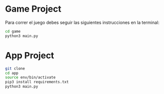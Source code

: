 # Game Project

Para correr el juego debes seguir las siguientes instrucciones en la terminal:

```sh
cd game
python3 main.py
```

# App Project

```sh
git clone
cd app
source env/bin/activate
pip3 install requirements.txt
python3 main.py
```
